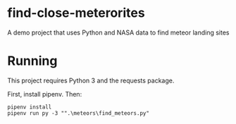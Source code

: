 # find-close-meterorites
A demo project that uses Python and NASA data to find meteor landing sites

# Running

This project requires Python 3 and the requests package.

First, install pipenv. Then:

```
pipenv install
pipenv run py -3 "".\meteors\find_meteors.py"
```

